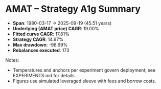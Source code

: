 # AMAT – Strategy A1g Summary

- **Span**: 1980-03-17 → 2025-09-19 (45.51 years)
- **Underlying (AMAT price) CAGR**: 19.00%
- **Fitted curve CAGR**: 17.81%
- **Strategy CAGR**: 14.97%
- **Max drawdown**: -98.69%
- **Rebalances executed**: 173

Notes:

- Temperatures and anchors per experiment govern deployment; see EXPERIMENTS.md for details.
- Figures use simulated leveraged sleeve with fees and borrow costs.
